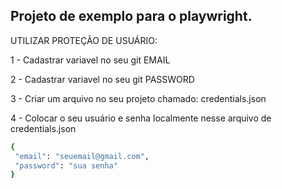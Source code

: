 ## Projeto de exemplo para o playwright.


UTILIZAR PROTEÇÃO DE USUÁRIO:

1 - Cadastrar variavel no seu git EMAIL

2 - Cadastrar variavel no seu git PASSWORD

3 - Criar um arquivo no seu projeto chamado: credentials.json

4 - Colocar o seu usuário e senha localmente nesse arquivo de credentials.json

```bash
{
 "email": "seuemail@gmail.com",
 "password": "sua senha"
}
```
